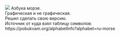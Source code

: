 <img src="https://github.com/pishite-m/Public/blob/master/azbuka_morze/screen.png">
Азбука морзе.<br>
Графическая и не графическая.<br>
Решил сделать свою версию.<br>
Источник от куда взял таблицу символов: https://pobukvam.org/alphabetInfo?alphabet=ru-morse
